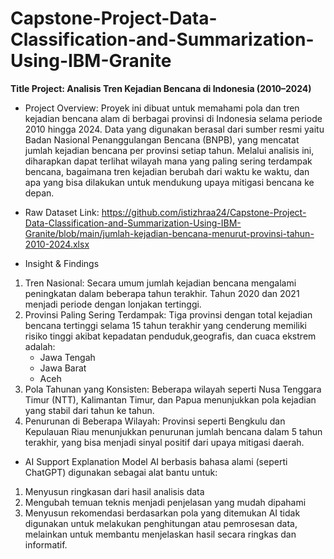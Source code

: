# Capstone-Project-Data-Classification-and-Summarization-Using-IBM-Granite
**Title Project: Analisis Tren Kejadian Bencana di Indonesia (2010–2024)**

- Project Overview: Proyek ini dibuat untuk memahami pola dan tren kejadian bencana alam di berbagai provinsi di Indonesia selama periode 2010 hingga 2024. Data yang digunakan berasal dari sumber resmi yaitu Badan Nasional Penanggulangan Bencana (BNPB), yang mencatat jumlah kejadian bencana per provinsi setiap tahun.
Melalui analisis ini, diharapkan dapat terlihat wilayah mana yang paling sering terdampak bencana, bagaimana tren kejadian berubah dari waktu ke waktu, dan apa yang bisa dilakukan untuk mendukung upaya mitigasi bencana ke depan.

- Raw Dataset Link: https://github.com/istizhraa24/Capstone-Project-Data-Classification-and-Summarization-Using-IBM-Granite/blob/main/jumlah-kejadian-bencana-menurut-provinsi-tahun-2010-2024.xlsx
  
- Insight & Findings
1. Tren Nasional: Secara umum jumlah kejadian bencana mengalami peningkatan dalam beberapa tahun terakhir. Tahun 2020 dan 2021 menjadi periode dengan lonjakan tertinggi.
2. Provinsi Paling Sering Terdampak: Tiga provinsi dengan total kejadian bencana tertinggi selama 15 tahun terakhir yang cenderung memiliki risiko tinggi akibat kepadatan penduduk,geografis, dan cuaca ekstrem adalah:
    - Jawa Tengah
    - Jawa Barat
    - Aceh
3. Pola Tahunan yang Konsisten: Beberapa wilayah seperti Nusa Tenggara Timur (NTT), Kalimantan Timur, dan Papua menunjukkan pola kejadian yang stabil dari tahun ke tahun.
4. Penurunan di Beberapa Wilayah: Provinsi seperti Bengkulu dan Kepulauan Riau menunjukkan penurunan jumlah bencana dalam 5 tahun terakhir, yang bisa menjadi sinyal positif dari upaya mitigasi daerah.

- AI Support Explanation
Model AI berbasis bahasa alami (seperti ChatGPT) digunakan sebagai alat bantu untuk:
1. Menyusun ringkasan dari hasil analisis data
2. Mengubah temuan teknis menjadi penjelasan yang mudah dipahami
3. Menyusun rekomendasi berdasarkan pola yang ditemukan
AI tidak digunakan untuk melakukan penghitungan atau pemrosesan data, melainkan untuk membantu menjelaskan hasil secara ringkas dan informatif.

